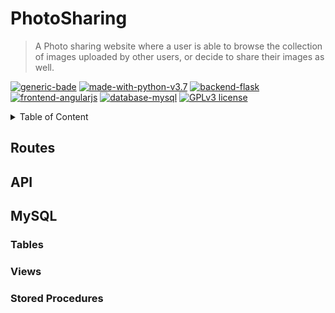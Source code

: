 # PhotoSharing
> A Photo sharing website where a user is able to browse the collection of images uploaded by other users, or decide to
share their images as well.

[![generic-bade](https://img.shields.io/badge/GenericBadge-Status-color.svg)](link)
[![made-with-python-v3.7](https://img.shields.io/badge/Made%20with-Python%20v3.7-1f425f.svg)](https://www.python.org/)
[![backend-flask](https://img.shields.io/badge/Backend-Flask-darkgreen.svg)](https://flask.palletsprojects.com/en/1.1.x/)
[![frontend-angularjs](https://img.shields.io/badge/Frontend-AngularJS-darkred.svg)](https://angularjs.org/)
[![database-mysql](https://img.shields.io/badge/Database-MySQL-darkblue.svg)](https://www.mysql.com/)
[![GPLv3 license](https://img.shields.io/badge/License-GPLv3-blue.svg)](http://perso.crans.org/besson/LICENSE.html)

<details>
<summary>Table of Content</summary>

## Table of Content
- [PhotoSharing](#photosharing)
    - [Routes](#routes)
    - [API](#api)
    - [MySQL](#mysql)
        - [Tables](#tables)
            - [Users](#users)
            - [Photos](#photos)
            - [Comments](#comments)
            - [Profile Picture](#profile-picture)
            - [Tags](#tags)
            - [Tags Photos](#tags-photos)
        - [Views](#views)
        - [Stored Procedures](#stored-procedures)
</details>

## Routes

## API

## MySQL
### Tables

### Views

### Stored Procedures
